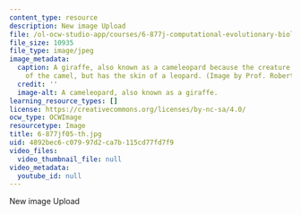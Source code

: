 ```yaml
---
content_type: resource
description: New image Upload
file: /ol-ocw-studio-app/courses/6-877j-computational-evolutionary-biology-fall-2005/4892bec6c07997d2ca7b115cd77fd7f9_6-877jf05-th.jpg
file_size: 10935
file_type: image/jpeg
image_metadata:
  caption: A giraffe, also known as a cameleopard because the creature has the size
    of the camel, but has the skin of a leopard. (Image by Prof. Robert Berwick.)
  credit: ''
  image-alt: A cameleopard, also known as a giraffe.
learning_resource_types: []
license: https://creativecommons.org/licenses/by-nc-sa/4.0/
ocw_type: OCWImage
resourcetype: Image
title: 6-877jf05-th.jpg
uid: 4892bec6-c079-97d2-ca7b-115cd77fd7f9
video_files:
  video_thumbnail_file: null
video_metadata:
  youtube_id: null
---
```

New image Upload